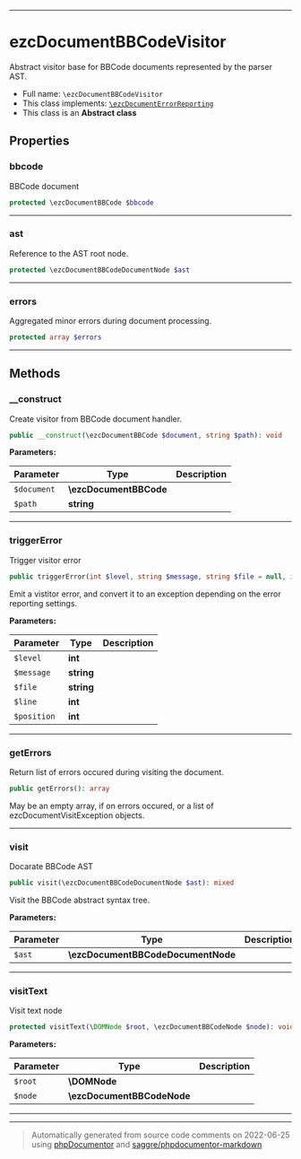 ***

# ezcDocumentBBCodeVisitor

Abstract visitor base for BBCode documents represented by the parser AST.



* Full name: `\ezcDocumentBBCodeVisitor`
* This class implements:
[`\ezcDocumentErrorReporting`](./ezcDocumentErrorReporting.md)
* This class is an **Abstract class**



## Properties


### bbcode

BBCode document

```php
protected \ezcDocumentBBCode $bbcode
```






***

### ast

Reference to the AST root node.

```php
protected \ezcDocumentBBCodeDocumentNode $ast
```






***

### errors

Aggregated minor errors during document processing.

```php
protected array $errors
```






***

## Methods


### __construct

Create visitor from BBCode document handler.

```php
public __construct(\ezcDocumentBBCode $document, string $path): void
```








**Parameters:**

| Parameter | Type | Description |
|-----------|------|-------------|
| `$document` | **\ezcDocumentBBCode** |  |
| `$path` | **string** |  |




***

### triggerError

Trigger visitor error

```php
public triggerError(int $level, string $message, string $file = null, int $line = null, int $position = null): void
```

Emit a vistitor error, and convert it to an exception depending on the
error reporting settings.






**Parameters:**

| Parameter | Type | Description |
|-----------|------|-------------|
| `$level` | **int** |  |
| `$message` | **string** |  |
| `$file` | **string** |  |
| `$line` | **int** |  |
| `$position` | **int** |  |




***

### getErrors

Return list of errors occured during visiting the document.

```php
public getErrors(): array
```

May be an empty array, if on errors occured, or a list of
ezcDocumentVisitException objects.









***

### visit

Docarate BBCode AST

```php
public visit(\ezcDocumentBBCodeDocumentNode $ast): mixed
```

Visit the BBCode abstract syntax tree.






**Parameters:**

| Parameter | Type | Description |
|-----------|------|-------------|
| `$ast` | **\ezcDocumentBBCodeDocumentNode** |  |




***

### visitText

Visit text node

```php
protected visitText(\DOMNode $root, \ezcDocumentBBCodeNode $node): void
```








**Parameters:**

| Parameter | Type | Description |
|-----------|------|-------------|
| `$root` | **\DOMNode** |  |
| `$node` | **\ezcDocumentBBCodeNode** |  |




***


***
> Automatically generated from source code comments on 2022-06-25 using [phpDocumentor](http://www.phpdoc.org/) and [saggre/phpdocumentor-markdown](https://github.com/Saggre/phpDocumentor-markdown)
